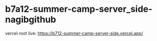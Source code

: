 ﻿# b7a12-summer-camp-server_side-nagibgithub

vercel root live: https://b712-summer-camp-server-side.vercel.app/
